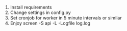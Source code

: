1. Install requirements
2. Change settings in config.py
3. Set cronjob for worker in 5 minute intervals or similar
4. Enjoy
screen -S api -L -Logfile log.log